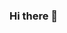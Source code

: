 ### Hi there 👋

<!--
**srojasz/srojasz** is a ✨ _special_ ✨ repository because its `README.md` (this file) appears on your GitHub profile.

👷 ***README En construccion***


Dicen que antes escribía reportajes y ahora líneas de código. ¡Y es verdad! Después de pasar 12 años trabajando como periodista IT y SEO, en octubre de 2019 decidí ir un paso más allá y dar el salto al mundo de la programación de la mano de Adalab, un bootcamp especializado en tecnologías Front, en el que aprendí **HTML, CSS, SASS, JavaScript y React** en un entorno de metodologías ágiles *SCRUM*. Y otras muchas cosas más importantes, como que **existe una comunidad tecnológica enorme** que está dispuesta a ayudarte y que nunca te vas a aburrir porque en este sector siempre hay algo nuevo (*o menos nuevo*) que **aprender**. *Oh yeah!* 🎸🎸🎸.

Terminé mis estudios a principios de 2020 y, desde entonces, trabajo como Front End Developer Junior en Qindel Group, donde he tenido la oportunidad continuar asentando mis conocimientos y también de **aprender otros lenguajes de programación como PHP**. ¡Hasta he descubierto un poquito acerca del maravilloso mundo de los SELECT y los JOIN de las bases de datos relacionales, gracias a SQL y MySQL! Así que el back ya no me parece tan oscuro como lo pintan. Pero, bueno, un poco así 👹... sí. 

Aquí comparto algunos de los proyectos que llevo a cabo en mi tiempo libre y que me ayudan a practicar. ¿Quieres echar un ojo a alguno? Puedes empezar por:

💥 **Marvel Api**, *un buscador de súper héroes desarrollado en React con Class components y React Router DOM*
💥 **How do you gif today?**, *un buscador de gifs para todos los días, desarrollado con React Hooks y animaciones CSS*
💥 **My Game Vitae**, 👷 ***En construccion*** *, un currículum interactivo para que me conozcas un poquito mejor, desarrollado con React Redux*.

